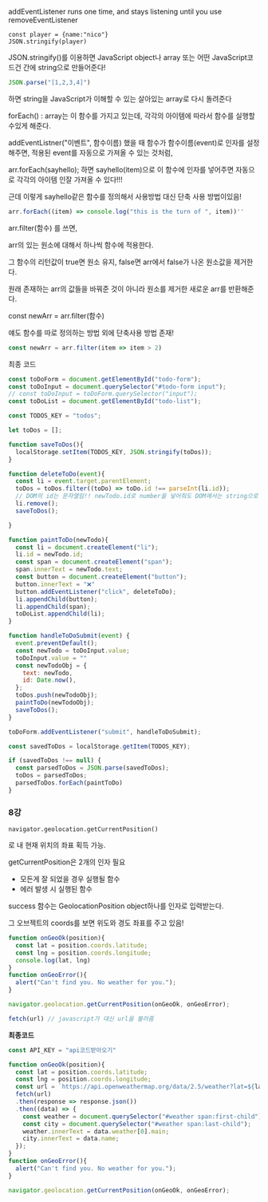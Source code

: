 addEventListener runs one time, and stays listening until you use removeEventListener



```
const player = {name:"nico"}
JSON.stringify(player)
```

JSON.stringify()를 이용하면 JavaScript object나 array 또는 어떤 JavaScript코드건 간에 string으로 만들어준다!

```javascript
JSON.parse("[1,2,3,4]")
```

하면 string을 JavaScript가 이해할 수 있는 살아있는 array로 다시 돌려준다



forEach() : array는 이 함수를 가지고 있는데, 각각의 아이템에 따라서 함수를 실행할 수있게 해준다.

addEventListner("이벤트", 함수이름) 했을 때 함수가 함수이름(event)로 인자를 설정해주면, 적용된 event를 자동으로 가져올 수 있는 것처럼,

arr.forEach(sayhello); 하면 sayhello(item)으로 이 함수에 인자를 넣어주면 자동으로 각각의 아이템 인잘 가져올 수 있다!!!

근데 이렇게 sayhello같은 함수를 정의해서 사용방법 대신 단축 사용 방법이있음!

```javascript
arr.forEach((item) => console.log("this is the turn of ", item))''
```



arr.filter(함수) 를 쓰면,

arr의 있는 원소에 대해서 하나씩 함수에 적용한다.

그 함수의 리턴값이 true면 원소 유지, false면 arr에서 false가 나온 원소값을 제거한다.

원래 존재하는 arr의 값들을 바꿔준 것이 아니라 원소를 제거한 새로운 arr를 반환해준다.

const newArr = arr.filter(함수)

얘도 함수를 따로 정의하는 방법 외에 단축사용 방법 존재!

```javascript
const newArr = arr.filter(item => item > 2)
```



최종 코드

```javascript
const toDoForm = document.getElementById("todo-form");
const toDoInput = document.querySelector("#todo-form input");
// const toDoInput = toDoForm.querySelector("input");
const toDoList = document.getElementById("todo-list");

const TODOS_KEY = "todos";

let toDos = [];

function saveToDos(){
  localStorage.setItem(TODOS_KEY, JSON.stringify(toDos));
}

function deleteToDo(event){
  const li = event.target.parentElement;
  toDos = toDos.filter((toDo) => toDo.id !== parseInt(li.id));
  // DOM의 id는 문자열임!! newTodo.id로 number을 넣어줘도 DOM에서는 string으로 형변환해서 받아드린다.  document안의 element라 그렇다!
  li.remove();
  saveToDos();

}

function paintToDo(newTodo){
  const li = document.createElement("li");
  li.id = newTodo.id;
  const span = document.createElement("span");
  span.innerText = newTodo.text;
  const button = document.createElement("button");
  button.innerText = "❌"
  button.addEventListener("click", deleteToDo);
  li.appendChild(button);
  li.appendChild(span);
  toDoList.appendChild(li);
}

function handleToDoSubmit(event) {
  event.preventDefault();
  const newTodo = toDoInput.value;
  toDoInput.value = ""
  const newTodoObj = {
    text: newTodo,
    id: Date.now(),
  };
  toDos.push(newTodoObj);
  paintToDo(newTodoObj);
  saveToDos();  
}

toDoForm.addEventListener("submit", handleToDoSubmit);

const savedToDos = localStorage.getItem(TODOS_KEY);

if (savedToDos !== null) {
  const parsedToDos = JSON.parse(savedToDos);
  toDos = parsedToDos;
  parsedToDos.forEach(paintToDo)
}
```



### **8강**

`navigator.geolocation.getCurrentPosition()`

로 내 현재 위치의 좌표 획득 가능.

getCurrentPosition은 2개의 인자 필요 

- 모든게 잘 되었을 경우 실행될 함수
- 에러 발생 시 실행된 함수

success 함수는 GeolocationPosition object하나를 인자로 입력받는다. 

그 오브젝트의 coords를 보면 위도와 경도 좌표를 주고 있음!

```javascript
function onGeoOk(position){
  const lat = position.coords.latitude;
  const lng = position.coords.longitude;
  console.log(lat, lng)
}
function onGeoError(){
  alert("Can't find you. No weather for you.");
}

navigator.geolocation.getCurrentPosition(onGeoOk, onGeoError);
```



```javascript
fetch(url) // javascript가 대신 url을 불러줌
```





**최종코드**

```javascript
const API_KEY = "api코드받아오기"

function onGeoOk(position){
  const lat = position.coords.latitude;
  const lng = position.coords.longitude;
  const url = `https://api.openweathermap.org/data/2.5/weather?lat=${lat}&lon=${lng}&appid=${API_KEY}`;
  fetch(url)
  .then(response => response.json())
  .then((data) => {
    const weather = document.querySelector("#weather span:first-child");
    const city = document.querySelector("#weather span:last-child");
    weather.innerText = data.weather[0].main;
    city.innerText = data.name;
  });
}
function onGeoError(){
  alert("Can't find you. No weather for you.");
}

navigator.geolocation.getCurrentPosition(onGeoOk, onGeoError);
```

